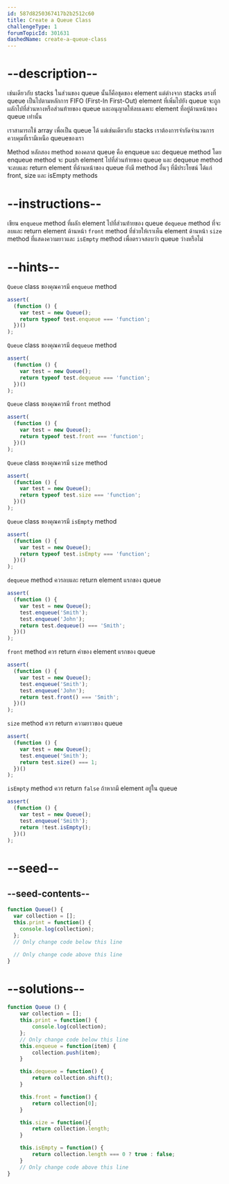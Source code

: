 ```yaml
---
id: 587d8250367417b2b2512c60
title: Create a Queue Class
challengeType: 1
forumTopicId: 301631
dashedName: create-a-queue-class
---
```


# --description--

เช่นเดียวกับ stacks  ในส่วนของ queue นั้นก็คือชุดของ element แต่ต่างจาก stacks ตรงที่  queue เป็นไปตามหลักการ FIFO (First-In First-Out) element ที่เพิ่มไปยัง queue จะถูกผลักไปที่ส่วนหางหรือส่วนท้ายของ queue และอนุญาตให้ลบเฉพาะ element ที่อยู่ด้านหน้าของ queue เท่านั้น

เราสามารถใช้ array เพื่อเป็น queue ได้ แต่เช่นเดียวกับ stacks เราต้องการจำกัดจำนวนการควบคุมที่เรามีเหนือ queueของเรา

Method หลักสอง method ของคลาส queue คือ enqueue และ dequeue method โดย enqueue method จะ push element ไปที่ส่วนท้ายของ queue และ dequeue method จะลบและ return element ที่ด้านหน้าของ queue ยังมี method อื่นๆ ที่มีประโยชน์ ได้แก่  front, size และ isEmpty methods

# --instructions--

เขียน `enqueue` method ที่ผลัก element ไปที่ส่วนท้ายของ queue `dequeue` method ที่จะลบและ return element ด้านหน้า `front` method ที่ช่วยให้เราเห็น element ด้านหน้า `size` method ที่แสดงความยาวและ `isEmpty` method เพื่อตรวจสอบว่า queue ว่างหรือไม่

# --hints--

`Queue` class ของคุณควรมี `enqueue` method

```js
assert(
  (function () {
    var test = new Queue();
    return typeof test.enqueue === 'function';
  })()
);
```

`Queue` class ของคุณควรมี `dequeue` method

```js
assert(
  (function () {
    var test = new Queue();
    return typeof test.dequeue === 'function';
  })()
);
```

`Queue` class ของคุณควรมี `front` method

```js
assert(
  (function () {
    var test = new Queue();
    return typeof test.front === 'function';
  })()
);
```

`Queue` class ของคุณควรมี `size` method

```js
assert(
  (function () {
    var test = new Queue();
    return typeof test.size === 'function';
  })()
);
```

`Queue` class ของคุณควรมี `isEmpty` method

```js
assert(
  (function () {
    var test = new Queue();
    return typeof test.isEmpty === 'function';
  })()
);
```

`dequeue` method ควรลบและ return element แรกของ queue

```js
assert(
  (function () {
    var test = new Queue();
    test.enqueue('Smith');
    test.enqueue('John');
    return test.dequeue() === 'Smith';
  })()
);
```

`front` method ควร return ค่าของ element แรกของ queue

```js
assert(
  (function () {
    var test = new Queue();
    test.enqueue('Smith');
    test.enqueue('John');
    return test.front() === 'Smith';
  })()
);
```

`size` method ควร return ความยาวของ queue

```js
assert(
  (function () {
    var test = new Queue();
    test.enqueue('Smith');
    return test.size() === 1;
  })()
);
```

`isEmpty` method ควร return `false` ถ้าหากมี element อยู่ใน queue

```js
assert(
  (function () {
    var test = new Queue();
    test.enqueue('Smith');
    return !test.isEmpty();
  })()
);
```

# --seed--

## --seed-contents--

```js
function Queue() {
  var collection = [];
  this.print = function() {
    console.log(collection);
  };
  // Only change code below this line

  // Only change code above this line
}
```

# --solutions--

```js
function Queue () { 
    var collection = [];
    this.print = function() {
        console.log(collection);
    };
    // Only change code below this line
    this.enqueue = function(item) {
        collection.push(item);
    }

    this.dequeue = function() {
        return collection.shift();
    }

    this.front = function() {
        return collection[0];
    }

    this.size = function(){
        return collection.length;
    }

    this.isEmpty = function() {
        return collection.length === 0 ? true : false;
    }
    // Only change code above this line
}
```
